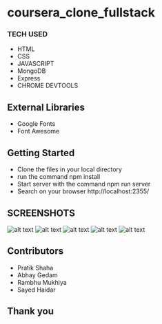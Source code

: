 # coursera_clone_fullstack


<p>



### TECH USED
  -   HTML
  -   CSS
  -   JAVASCRIPT
  -   MongoDB
  -   Express
  -   CHROME DEVTOOLS
  
  ## External Libraries

- Google Fonts
- Font Awesome

 ## Getting Started

 - Clone the files in your local directory
 - run the command npm install
 - Start server with the command npm run server
 - Search on your browser http://localhost:2355/
 
  ## SCREENSHOTS
  
  ![alt text](https://cdn.hashnode.com/res/hashnode/image/upload/v1627122460488/xSxCDngOy.jpeg?auto=compress,format&format=webp)
  ![alt text](https://cdn.hashnode.com/res/hashnode/image/upload/v1627122931638/KmK0azs0-.jpeg?auto=compress,format&format=webp)
  ![alt text](https://cdn.hashnode.com/res/hashnode/image/upload/v1627123272599/dntKvC061.jpeg?auto=compress,format&format=webp)
  ![alt text](https://cdn.hashnode.com/res/hashnode/image/upload/v1627123652353/QPn0z23wS.jpeg?auto=compress,format&format=webp)
  ![alt text](https://cdn.hashnode.com/res/hashnode/image/upload/v1627124031902/1pmDBtcAYa.jpeg?auto=compress,format&format=webp)
  
  ## Contributors 
  
  - Pratik Shaha
  - Abhay Gedam
  - Rambhu Mukhiya
  - Sayed Haidar
  
  ## Thank you

